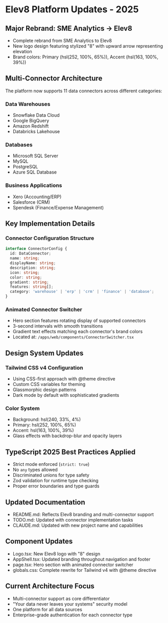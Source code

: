 # Elev8 Platform Updates - 2025

## Major Rebrand: SME Analytics → Elev8

- Complete rebrand from SME Analytics to Elev8
- New logo design featuring stylized "8" with upward arrow representing elevation
- Brand colors: Primary (hsl(252, 100%, 65%)), Accent (hsl(163, 100%, 39%))

## Multi-Connector Architecture

The platform now supports 11 data connectors across different categories:

### Data Warehouses

- Snowflake Data Cloud
- Google BigQuery
- Amazon Redshift
- Databricks Lakehouse

### Databases

- Microsoft SQL Server
- MySQL
- PostgreSQL
- Azure SQL Database

### Business Applications

- Xero (Accounting/ERP)
- Salesforce (CRM)
- Spendesk (Finance/Expense Management)

## Key Implementation Details

### Connector Configuration Structure

```typescript
interface ConnectorConfig {
  id: DataConnector;
  name: string;
  displayName: string;
  description: string;
  icon: string;
  color: string;
  gradient: string;
  features: string[];
  category: 'warehouse' | 'erp' | 'crm' | 'finance' | 'database';
}
```

### Animated Connector Switcher

- Hero section features rotating display of supported connectors
- 3-second intervals with smooth transitions
- Gradient text effects matching each connector's brand colors
- Located at: `/apps/web/components/ConnectorSwitcher.tsx`

## Design System Updates

### Tailwind CSS v4 Configuration

- Using CSS-first approach with @theme directive
- Custom CSS variables for theming
- Glassmorphic design patterns
- Dark mode by default with sophisticated gradients

### Color System

- Background: hsl(240, 33%, 4%)
- Primary: hsl(252, 100%, 65%)
- Accent: hsl(163, 100%, 39%)
- Glass effects with backdrop-blur and opacity layers

## TypeScript 2025 Best Practices Applied

- Strict mode enforced (`strict: true`)
- No `any` types allowed
- Discriminated unions for type safety
- Zod validation for runtime type checking
- Proper error boundaries and type guards

## Updated Documentation

- README.md: Reflects Elev8 branding and multi-connector support
- TODO.md: Updated with connector implementation tasks
- CLAUDE.md: Updated with new project name and capabilities

## Component Updates

- Logo.tsx: New Elev8 logo with "8" design
- AppShell.tsx: Updated branding throughout navigation and footer
- page.tsx: Hero section with animated connector switcher
- globals.css: Complete rewrite for Tailwind v4 with @theme directive

## Current Architecture Focus

- Multi-connector support as core differentiator
- "Your data never leaves your systems" security model
- One platform for all data sources
- Enterprise-grade authentication for each connector type
